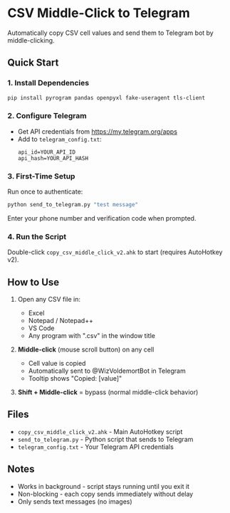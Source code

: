 # CSV Middle-Click to Telegram

Automatically copy CSV cell values and send them to Telegram bot by middle-clicking.

## Quick Start

### 1. Install Dependencies
```bash
pip install pyrogram pandas openpyxl fake-useragent tls-client
```

### 2. Configure Telegram
- Get API credentials from https://my.telegram.org/apps
- Add to `telegram_config.txt`:
  ```
  api_id=YOUR_API_ID
  api_hash=YOUR_API_HASH
  ```

### 3. First-Time Setup
Run once to authenticate:
```bash
python send_to_telegram.py "test message"
```
Enter your phone number and verification code when prompted.

### 4. Run the Script
Double-click `copy_csv_middle_click_v2.ahk` to start (requires AutoHotkey v2).

## How to Use

1. Open any CSV file in:
   - Excel
   - Notepad / Notepad++
   - VS Code
   - Any program with ".csv" in the window title

2. **Middle-click** (mouse scroll button) on any cell
   - Cell value is copied
   - Automatically sent to @WizVoldemortBot in Telegram
   - Tooltip shows "Copied: [value]"

3. **Shift + Middle-click** = bypass (normal middle-click behavior)

## Files

- `copy_csv_middle_click_v2.ahk` - Main AutoHotkey script
- `send_to_telegram.py` - Python script that sends to Telegram
- `telegram_config.txt` - Your Telegram API credentials

## Notes

- Works in background - script stays running until you exit it
- Non-blocking - each copy sends immediately without delay
- Only sends text messages (no images)

